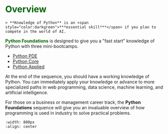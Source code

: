  # <font color ="darkgreen">Overview</font>


```{div} styled-quote
> **Knowledge of Python** is an <span style="color:darkgreen">***essential skill***</span> if you plan to compete in the world of AI.
```

<span style="color:darkgreen">**Python Foundations**</span> is designed to give you a "fast start" knowledge of Python with three mini-bootcamps. 

- [Python PDE](pypde.md)
- [Python Core](pycore.md)
- [Python Applied](pyapplied.md)

At the end of the sequence, you should have a working knowledge of Python. You can immediately apply your knowledge or advance to more specialized paths in web programming, data science, machine learning, and artificial intelligence. 

For those on a business or management career track, the **Python Foundations** sequence will give you an invaluable overview of how programming is used in industry to solve practical problems.


```{image} /images/pyfoundationsbootcamps.png
:width: 800px
:align: center
```